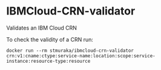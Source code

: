 # IBMCloud-CRN-validator
Validates an IBM Cloud CRN

To check the validity of a CRN run:
```
docker run --rm stmuraka/ibmcloud-crn-validator crn:v1:cname:ctype:service-name:location:scope:service-instance:resource-type:resource
```
